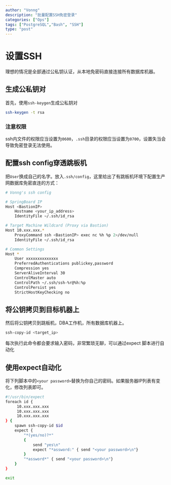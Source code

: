 ```yaml
---
author: "Vonng"
description: "批量配置SSH免密登录"
categories: ["Ops"]
tags: ["PostgreSQL","Bash", "SSH"]
type: "post"
---
```






# 设置SSH

理想的情况是全部通过公私钥认证，从本地免密码直接连接所有数据库机器。

## 生成公私钥对

首先，使用`ssh-keygen`生成公私钥对

```bash
ssh-keygen -t rsa
```

### 注意权限

ssh内文件的权限应当设置为`0600`，`.ssh`目录的权限应当设置为`0700`，设置失当会导致免密登录无法使用。



## 配置ssh config穿透跳板机

把`User`换成自己的名字。放入`.ssh/config`，这里给出了有跳板机环境下配置生产网数据库免密直连的方式：

```bash
# Vonng's ssh config

# SpringBoard IP
Host <BastionIP>
	Hostname <your_ip_address>
	IdentityFile ~/.ssh/id_rsa

# Target Machine Wildcard (Proxy via Bastion)
Host 10.xxx.xxx.*
	ProxyCommand ssh <BastionIP> exec nc %h %p 2>/dev/null
	IdentityFile ~/.ssh/id_rsa

# Common Settings
Host *
	User xxxxxxxxxxxxxx
	PreferredAuthentications publickey,password
	Compression yes
	ServerAliveInterval 30
	ControlMaster auto
	ControlPath ~/.ssh/ssh-%r@%h:%p
	ControlPersist yes
	StrictHostKeyChecking no
```



## 将公钥拷贝到目标机器上

然后将公钥拷贝到跳板机，DBA工作机，所有数据库机器上。

```bash
ssh-copy-id <target_ip>
```

每次执行此命令都会要求输入密码，非常繁琐无聊，可以通过expect 脚本进行自动化



## 使用expect自动化

将下列脚本中的`<your password>`替换为你自己的密码。如果服务器IP列表有变化，修改列表即可。

```bash
#!/usr/bin/expect
foreach id { 
     10.xxx.xxx.xxx
     10.xxx.xxx.xxx
     10.xxx.xxx.xxx
} {
    spawn ssh-copy-id $id
    expect {
    	"*(yes/no)?*"
    	{
            send "yes\n"
            expect "*assword:" { send "<your password>\n"}
    	}
     	"*assword*" { send "<your password>\n"}
    }
}

exit
```

